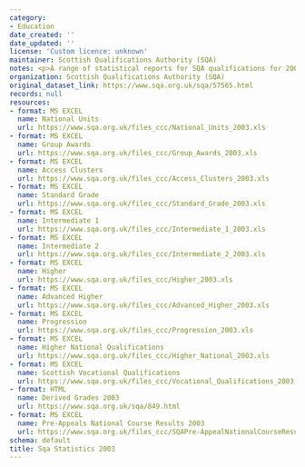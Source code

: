 ```yaml
---
category:
- Education
date_created: ''
date_updated: ''
license: 'Custom licence: unknown'
maintainer: Scottish Qualifications Authority (SQA)
notes: <p>A range of statistical reports for SQA qualifications for 2003.</p>
organization: Scottish Qualifications Authority (SQA)
original_dataset_link: https://www.sqa.org.uk/sqa/57565.html
records: null
resources:
- format: MS EXCEL
  name: National Units
  url: https://www.sqa.org.uk/files_ccc/National_Units_2003.xls
- format: MS EXCEL
  name: Group Awards
  url: https://www.sqa.org.uk/files_ccc/Group_Awards_2003.xls
- format: MS EXCEL
  name: Access Clusters
  url: https://www.sqa.org.uk/files_ccc/Access_Clusters_2003.xls
- format: MS EXCEL
  name: Standard Grade
  url: https://www.sqa.org.uk/files_ccc/Standard_Grade_2003.xls
- format: MS EXCEL
  name: Intermediate 1
  url: https://www.sqa.org.uk/files_ccc/Intermediate_1_2003.xls
- format: MS EXCEL
  name: Intermediate 2
  url: https://www.sqa.org.uk/files_ccc/Intermediate_2_2003.xls
- format: MS EXCEL
  name: Higher
  url: https://www.sqa.org.uk/files_ccc/Higher_2003.xls
- format: MS EXCEL
  name: Advanced Higher
  url: https://www.sqa.org.uk/files_ccc/Advanced_Higher_2003.xls
- format: MS EXCEL
  name: Progression
  url: https://www.sqa.org.uk/files_ccc/Progression_2003.xls
- format: MS EXCEL
  name: Higher National Qualifications
  url: https://www.sqa.org.uk/files_ccc/Higher_National_2003.xls
- format: MS EXCEL
  name: Scottish Vocational Qualifications
  url: https://www.sqa.org.uk/files_ccc/Vocational_Qualifications_2003.xls
- format: HTML
  name: Derived Grades 2003
  url: https://www.sqa.org.uk/sqa/849.html
- format: MS EXCEL
  name: Pre-Appeals National Course Results 2003
  url: https://www.sqa.org.uk/files_ccc/SQAPre-AppealNationalCourseResults2003.xls
schema: default
title: Sqa Statistics 2003
---
```

